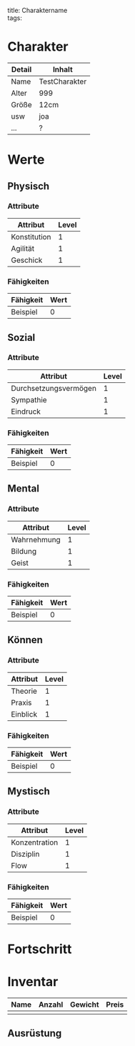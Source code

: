 title: Charaktername  
tags:   
# Charakter
|Detail|Inhalt|
|-|-|
|Name | TestCharakter|
|Alter | 999 |
|Größe|12cm|
|usw|joa|
|...|?|

# Werte
## Physisch
### Attribute
|Attribut|Level|
|-|-|
| Konstitution | 1 |
| Agilität | 1 |
| Geschick | 1 |

### Fähigkeiten
|Fähigkeit|Wert|
|-|-|
|Beispiel|0|


## Sozial
### Attribute 
|Attribut|Level|
|-|-|
| Durchsetzungsvermögen | 1 |
| Sympathie | 1 |
| Eindruck | 1 |


### Fähigkeiten
|Fähigkeit|Wert|
|-|-|
|Beispiel|0|


## Mental
### Attribute 
|Attribut|Level|
|-|-|
| Wahrnehmung | 1 |
| Bildung | 1 |
| Geist | 1 |


### Fähigkeiten
|Fähigkeit|Wert|
|-|-|
|Beispiel|0|


## Können
### Attribute 
|Attribut|Level|
|-|-|
| Theorie | 1 |
| Praxis | 1 |
| Einblick | 1 |


### Fähigkeiten
|Fähigkeit|Wert|
|-|-|
|Beispiel|0|

## Mystisch
### Attribute 
|Attribut|Level|
|-|-|
| Konzentration | 1 |
| Disziplin | 1 |
| Flow | 1 |


### Fähigkeiten
|Fähigkeit|Wert|
|-|-|
|Beispiel|0|


# Fortschritt

# Inventar

|Name|Anzahl|Gewicht|Preis|
|---|---|---|---|
|||||

## Ausrüstung

